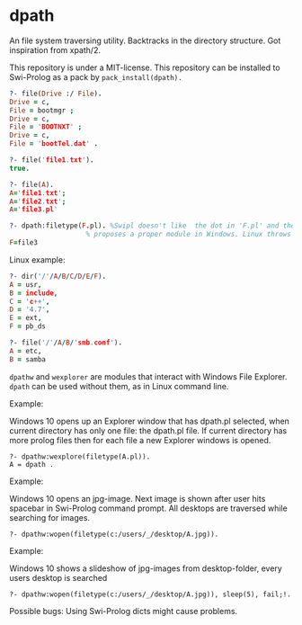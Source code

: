 # dpath 

An file system traversing utility. Backtracks in the directory structure. Got inspiration from xpath/2.

This repository is under a MIT-license. 
This repository can be installed to Swi-Prolog as a pack by `pack_install(dpath).` 

```prolog
?- file(Drive :/ File). 
Drive = c,
File = bootmgr ;
Drive = c,
File = 'BOOTNXT' ;
Drive = c,
File = 'bootTel.dat' .
```

```prolog
?- file('file1.txt'). 
true.
```

```prolog
?- file(A).
A='file1.txt';
A='file2.txt';
A='file3.pl'
```

```prolog
?- dpath:filetype(F.pl). %Swipl doesn't like  the dot in 'F.pl' and the Do What I Mean 
                   % proposes a proper module in Windows. Linux throws a error
F=file3
```

Linux example:
```prolog
?- dir('/'/A/B/C/D/E/F).
A = usr,
B = include,
C = 'c++',
D = '4.7',
E = ext,
F = pb_ds
```

```prolog
?- file('/'/A/B/'smb.conf').
A = etc,
B = samba 
```

`dpathw` and `wexplorer` are modules that interact with Windows File Explorer. 
`dpath` can be used without them, as in Linux command line.

Example: 

Windows 10 opens up an Explorer window that has dpath.pl selected, when current
directory has only one file: the dpath.pl file. If current directory has more prolog files then 
for each file a new Explorer windows is opened.
```
?- dpathw:wexplore(filetype(A.pl)).
A = dpath .
``` 

Example:

Windows 10 opens an jpg-image.  Next image is shown after user hits spacebar in Swi-Prolog command prompt. 
All desktops are traversed while searching for images. 
```
?- dpathw:wopen(filetype(c:/users/_/desktop/A.jpg)).
```

Example:

Windows 10 shows a slideshow of jpg-images from desktop-folder, every users desktop is searched
```
?- dpathw:wopen(filetype(c:/users/_/desktop/A.jpg)), sleep(5), fail;!.
```

Possible bugs: Using Swi-Prolog dicts might cause problems.
